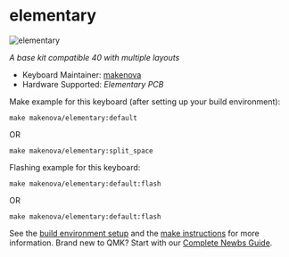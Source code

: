 # elementary

![elementary](https://i.imgur.com/TZL7nMo.png "elementary in fr4 skeleton case")

*A base kit compatible 40 with multiple layouts*

* Keyboard Maintainer: [makenova](https://github.com/makenova)
* Hardware Supported: *Elementary PCB*

Make example for this keyboard (after setting up your build environment):

```
make makenova/elementary:default
```
OR
```
make makenova/elementary:split_space
```


Flashing example for this keyboard:
```
make makenova/elementary:default:flash
```
OR
```
make makenova/elementary:default:flash
```

See the [build environment setup](https://docs.qmk.fm/#/getting_started_build_tools) and the [make instructions](https://docs.qmk.fm/#/getting_started_make_guide) for more information. Brand new to QMK? Start with our [Complete Newbs Guide](https://docs.qmk.fm/#/newbs).
